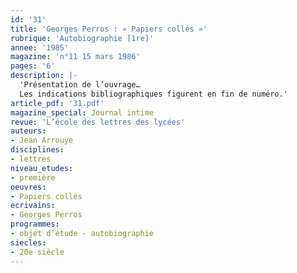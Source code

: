 ```yaml
---
id: '31'
title: 'Georges Perros : « Papiers collés »'
rubrique: 'Autobiographie [1re]'
annee: '1985'
magazine: 'n°11 15 mars 1986'
pages: '6'
description: |-
  'Présentation de l’ouvrage…
  Les indications bibliographiques figurent en fin de numéro.'
article_pdf: '31.pdf'
magazine_special: Journal intime
revue: 'L’école des lettres des lycées'
auteurs:
- Jean Arrouye
disciplines:
- lettres
niveau_etudes:
- première
oeuvres:
- Papiers collés
ecrivains:
- Georges Perros
programmes:
- objet d’étude - autobiographie
siecles:
- 20e siècle
---
```

